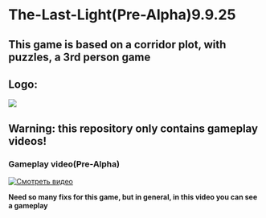 # The-Last-Light(Pre-Alpha)9.9.25
## This game is based on a corridor plot, with puzzles, a 3rd person game
## **Logo:**
![](https://i.ibb.co/G4ZfmxnY/Screenshot-2025-09-09-205030.jpg)

## Warning: this repository only contains gameplay videos!

### **Gameplay video(Pre-Alpha)**
 [![Смотреть видео](image.png)](https://youtu.be/UQDEf7qt-Wg)

**Need so many fixs for this game, but in general, in this video you can see a gameplay**

